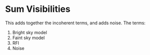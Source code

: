 # Sum Visibilities

This adds together the incoherent terms, and adds noise.
The terms:
1. Bright sky model
2. Faint sky model
3. RFI
4. Noise